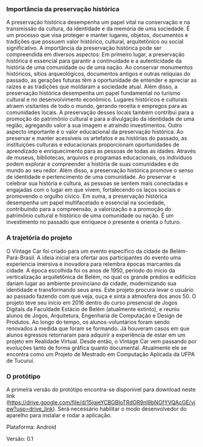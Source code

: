 ### Importância da preservação histórica
A preservação histórica desempenha um papel vital na conservação e na transmissão da cultura, da identidade e da memória de uma sociedade. É um processo que visa proteger e manter lugares, objetos, documentos e tradições que possuem valor histórico, cultural, arquitetônico ou social significativo. A importância da preservação histórica pode ser compreendida em diversos aspectos:
Em primeiro lugar, a preservação histórica é essencial para garantir a continuidade e a autenticidade da história de uma comunidade ou de uma nação. Ao conservar monumentos históricos, sítios arqueológicos, documentos antigos e outras relíquias do passado, as gerações futuras têm a oportunidade de entender e apreciar as raízes e as tradições que moldaram a sociedade atual.
Além disso, a preservação histórica desempenha um papel fundamental no turismo cultural e no desenvolvimento econômico. Lugares históricos e culturais atraem visitantes de todo o mundo, gerando receita e empregos para as comunidades locais. A preservação desses locais também contribui para a promoção do patrimônio cultural e para a divulgação da identidade de uma região, agregando valor à sua imagem e atraindo investimentos.
Outro aspecto importante é o valor educacional da preservação histórica. Ao preservar e manter acessíveis os artefatos e as histórias do passado, as instituições culturais e educacionais proporcionam oportunidades de aprendizado e enriquecimento para as pessoas de todas as idades. Através de museus, bibliotecas, arquivos e programas educacionais, os indivíduos podem explorar e compreender a história de suas comunidades e do mundo ao seu redor.
Além disso, a preservação histórica promove o senso de identidade e pertencimento de uma comunidade. Ao preservar e celebrar sua história e cultura, as pessoas se sentem mais conectadas e engajadas com o lugar em que vivem, fortalecendo os laços sociais e promovendo o orgulho cívico.
Em suma, a preservação histórica desempenha um papel multifacetado e essencial na sociedade, contribuindo para a compreensão, a valorização e a promoção do patrimônio cultural e histórico de uma comunidade ou nação. É um investimento no passado que enriquece o presente e orienta o futuro.

### A trajetória do projeto
O Vintage Car foi criado para um evento específico da cidade de Belém-Pará-Brasil. A ideia inicial era ofertar aos participantes do evento uma experiencia imersiva e inovadora para relembra épocas marcantes da cidade.
A época escolhida foi os anos de 1950, período do início da verticalização arquitetônica de Belém, no qual os grande prédios e edifícios dariam lugar ao ambiente provinciano da cidade, modernizando sua identidade e transformando seus ares.
Este projeto procura levar o usuário ao passado fazendo com que veja, ouça e sinta a atmosfera dos anos 50.
O projeto teve seu início em 2016 dentro do curso presencial de Jogos Digitais da Faculdade Estácio de Belém (atualmente extinto), e reuniu alunos de Jogos, Arquitetura, Engenharia de Computação e Design de Produtos. Ao longo do tempo, os alunos-voluntários foram sendo renovados à medida que foram se formando. Já houveram casos em que alunos egressos retornaram para adquirir a experiência de estar em um projeto em Realidade Virtual.
Desde então, o Vintage Car vem passando por evoluções tanto de forma gráfica quanto documental. Atualmente ele se encontra como um Projeto de Mestrado em Computação Aplicada da UFPA de Tucuruí.

### O protótipo
A primeira versão do protótipo encontra-se disponível para download neste link (https://drive.google.com/file/d/15jqjeYCBGBloTRdOR9nl9bNGfYVQAcGE/view?usp=drive_link). Será necessário habilitar o modo desenvolvedor do aparelho para instalar e rodar a aplicação.

Plataforma: Android

Versão: 0.1
